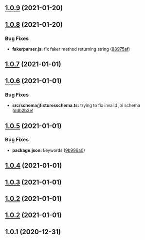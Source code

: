## [1.0.9](https://github.com/getbigger-io/prisma-fixtures/compare/v1.0.8...v1.0.9) (2021-01-20)



## [1.0.8](https://github.com/getbigger-io/prisma-fixtures/compare/v1.0.7...v1.0.8) (2021-01-20)


### Bug Fixes

* **fakerparser.js:** fix faker method returning string ([88975af](https://github.com/getbigger-io/prisma-fixtures/commit/88975afd6b5547849bacbd0cfaa0647151b6b4bf))



## [1.0.7](https://github.com/getbigger-io/prisma-fixtures/compare/v1.0.6...v1.0.7) (2021-01-01)



## [1.0.6](https://github.com/getbigger-io/prisma-fixtures/compare/v1.0.5...v1.0.6) (2021-01-01)


### Bug Fixes

* **src/schema/jfixturesschema.ts:** trying to fix invalid joi schema ([ddb2b3e](https://github.com/getbigger-io/prisma-fixtures/commit/ddb2b3e43d72f8fb7dcfed06e209ddcb6d719208))



## [1.0.5](https://github.com/getbigger-io/prisma-fixtures/compare/v1.0.4...v1.0.5) (2021-01-01)


### Bug Fixes

* **package.json:** keywords ([9b996a0](https://github.com/getbigger-io/prisma-fixtures/commit/9b996a0c5640463f9c5b945c5367c70515e73de2))



## [1.0.4](https://github.com/getbigger-io/prisma-fixtures/compare/v1.0.3...v1.0.4) (2021-01-01)



## [1.0.3](https://github.com/getbigger-io/prisma-fixtures/compare/1.0.2...v1.0.3) (2021-01-01)



## [1.0.2](https://github.com/getbigger-io/prisma-fixtures/compare/v1.0.2...1.0.2) (2021-01-01)



## [1.0.2](https://github.com/getbigger-io/prisma-fixtures/compare/v1.0.1...v1.0.2) (2021-01-01)



## 1.0.1 (2020-12-31)



